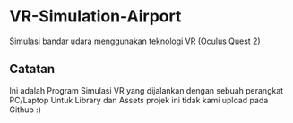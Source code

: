 # VR-Simulation-Airport
Simulasi bandar udara menggunakan teknologi VR (Oculus Quest 2)

## Catatan
Ini adalah Program Simulasi VR yang dijalankan dengan sebuah perangkat PC/Laptop
Untuk Library dan Assets projek ini tidak kami upload pada Github :)
